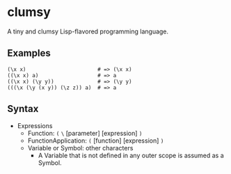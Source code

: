 # clumsy
A tiny and clumsy Lisp-flavored programming language.

## Examples

    (\x x)                       # => (\x x)
    ((\x x) a)                   # => a
    ((\x x) (\y y))              # => (\y y)
    (((\x (\y (x y)) (\z z)) a)  # => a

## Syntax

- Expressions
    - Function: `(` `\` [parameter] [expression] `)`
    - FunctionApplication: `(` [function] [expression] `)`
    - Variable or Symbol: other characters
        - A Variable that is not defined in any outer scope is assumed as a Symbol.
